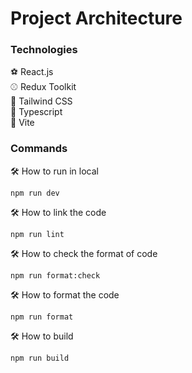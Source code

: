 # Project Architecture

### Technologies

⚽ React.js <br/>
⚾ Redux Toolkit <br/>
🥎 Tailwind CSS <br/>
🏀 Typescript <br/>
🏐 Vite <br/>

### Commands

🛠 How to run in local

```
npm run dev
```

🛠 How to link the code

```
npm run lint
```

🛠 How to check the format of code

```
npm run format:check
```

🛠 How to format the code

```
npm run format
```

🛠 How to build

```
npm run build
```
